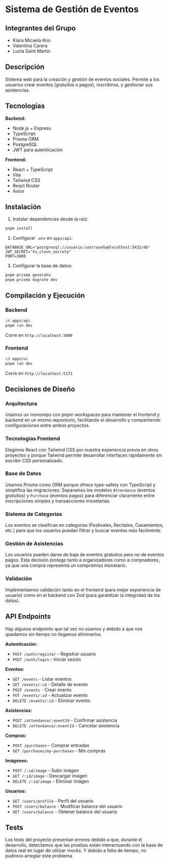 # Sistema de Gestión de Eventos

## Integrantes del Grupo

- Kiara Micaela Koo
- Valentina Carera
- Lucía Saint Martin

## Descripción

Sistema web para la creación y gestión de eventos sociales. Permite a los usuarios crear eventos (gratuitos o pagos), inscribirse, y gestionar sus asistencias.

## Tecnologías

**Backend:**
- Node.js + Express
- TypeScript
- Prisma ORM
- PostgreSQL
- JWT para autenticación

**Frontend:**
- React + TypeScript
- Vite
- Tailwind CSS
- React Router
- Axios

## Instalación

1. Instalar dependencias desde la raíz:
```bash
pnpm install
```

2. Configurar `.env` en `apps/api`:
```env
DATABASE_URL="postgresql://usuario:contraseña@localhost:5432/db"
JWT_SECRET="tu_clave_secreta"
PORT=3000
```

3. Configurar la base de datos:
```bash
pnpm prisma generate
pnpm prisma migrate dev
```

## Compilación y Ejecución

### Backend
```bash
cd apps/api
pnpm run dev
```
Corre en `http://localhost:3000`

### Frontend
```bash
cd apps/ui
pnpm run dev
```
Corre en `http://localhost:5173`

## Decisiones de Diseño

### Arquitectura
Usamos un monorepo con pnpm workspaces para mantener el frontend y backend en un mismo repositorio, facilitando el desarrollo y compartiendo configuraciones entre ambos proyectos.

### Tecnologías Frontend
Elegimos React con Tailwind CSS por nuestra experiencia previa en otros proyectos y porque Tailwind permite desarrollar interfaces rápidamente sin escribir CSS personalizado.

### Base de Datos
Usamos Prisma como ORM porque ofrece type-safety con TypeScript y simplifica las migraciones. Separamos los modelos `Attendance` (eventos gratuitos) y `Purchase` (eventos pagos) para diferenciar claramente entre inscripciones simples y transacciones monetarias.

### Sistema de Categorías
Los eventos se clasifican en categorías (Festivales, Recitales, Casamientos, etc.) para que los usuarios puedan filtrar y buscar eventos más fácilmente.

### Gestión de Asistencias
Los usuarios pueden darse de baja de eventos gratuitos pero no de eventos pagos. Esta decisión protege tanto a organizadores como a compradores, ya que una compra representa un compromiso monetario.

### Validación
Implementamos validación tanto en el frontend (para mejor experiencia de usuario) como en el backend con Zod (para garantizar la integridad de los datos).

## API Endpoints
Hay algunos endpoints que tal vez no usamos y debido a que nos quedamos sin tiempo no llegamos eliminarlos.

**Autenticación:**
- `POST /auth/register` - Registrar usuario
- `POST /auth/login` - Iniciar sesión

**Eventos:**
- `GET /events` - Listar eventos
- `GET /events/:id` - Detalle de evento
- `POST /events` - Crear evento
- `PUT /events/:id` - Actualizar evento
- `DELETE /events/:id` - Eliminar evento

**Asistencias:**
- `POST /attendance/:eventId` - Confirmar asistencia
- `DELETE /attendance/:eventId` - Cancelar asistencia

**Compras:**
- `POST /purchases` - Comprar entradas
- `GET /purchases/my-purchases` - Mis compras

**Imágenes:**
- `POST /:id/image` - Subir imágen
- `GET /:id/image` - Descargar imágen
- `DELETE /:id/image` - Eliminar imágen

**Usuarios:**
- `GET /users/profile` - Perfil del usuario
- `POST /users/balance` - Modificar balance del usuario
- `GET /users/balance` - Obtener balance del usuario

## Tests
Los tests del proyecto presentan errores debido a que, durante el desarrollo, detectamos que las pruebas están interactuando con la base de datos real en lugar de utilizar mocks. Y debido a falta de tiempo, no pudimos arreglar este problema.